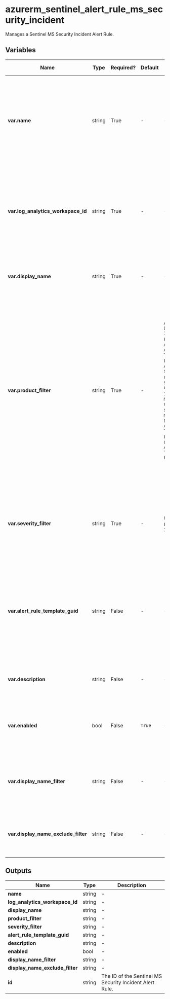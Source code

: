 # azurerm_sentinel_alert_rule_ms_security_incident

Manages a Sentinel MS Security Incident Alert Rule.

## Variables

| Name | Type | Required? |  Default  |  possible values |  Description |
| ---- | ---- | --------- |  ----------- | ----------- | ----------- |
| **var.name** | string | True | -  |  -  |  The name which should be used for this Sentinel MS Security Incident Alert Rule. Changing this forces a new Sentinel MS Security Incident Alert Rule to be created. | 
| **var.log_analytics_workspace_id** | string | True | -  |  -  |  The ID of the Log Analytics Workspace this Sentinel MS Security Incident Alert Rule belongs to. Changing this forces a new Sentinel MS Security Incident Alert Rule to be created. | 
| **var.display_name** | string | True | -  |  -  |  The friendly name of this Sentinel MS Security Incident Alert Rule. | 
| **var.product_filter** | string | True | -  |  `Azure Active Directory Identity Protection`, `Azure Advanced Threat Protection`, `Azure Security Center`, `Azure Security Center for IoT`, `Microsoft Cloud App Security`, `Microsoft Defender Advanced Threat Protection`, `Office 365 Advanced Threat Protection`  |  The Microsoft Security Service from where the alert will be generated. Possible values are `Azure Active Directory Identity Protection`, `Azure Advanced Threat Protection`, `Azure Security Center`, `Azure Security Center for IoT`, `Microsoft Cloud App Security`, `Microsoft Defender Advanced Threat Protection` and `Office 365 Advanced Threat Protection`. | 
| **var.severity_filter** | string | True | -  |  `High`, `Medium`, `Low`, `Informational`  |  Only create incidents from alerts when alert severity level is contained in this list. Possible values are `High`, `Medium`, `Low` and `Informational`. | 
| **var.alert_rule_template_guid** | string | False | -  |  -  |  The GUID of the alert rule template which is used to create this Sentinel Scheduled Alert Rule. Changing this forces a new Sentinel MS Security Incident Alert Rule to be created. | 
| **var.description** | string | False | -  |  -  |  The description of this Sentinel MS Security Incident Alert Rule. | 
| **var.enabled** | bool | False | `True`  |  -  |  Should this Sentinel MS Security Incident Alert Rule be enabled? Defaults to `true`. | 
| **var.display_name_filter** | string | False | -  |  -  |  Only create incidents when the alert display name contain text from this list, leave empty to apply no filter. | 
| **var.display_name_exclude_filter** | string | False | -  |  -  |  Only create incidents when the alert display name doesn't contain text from this list. | 



## Outputs

| Name | Type | Description |
| ---- | ---- | --------- | 
| **name** | string  | - | 
| **log_analytics_workspace_id** | string  | - | 
| **display_name** | string  | - | 
| **product_filter** | string  | - | 
| **severity_filter** | string  | - | 
| **alert_rule_template_guid** | string  | - | 
| **description** | string  | - | 
| **enabled** | bool  | - | 
| **display_name_filter** | string  | - | 
| **display_name_exclude_filter** | string  | - | 
| **id** | string  | The ID of the Sentinel MS Security Incident Alert Rule. | 
